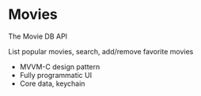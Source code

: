 # Movies

The Movie DB API

List popular movies, search, add/remove favorite movies

- MVVM-C design pattern
- Fully programmatic UI
- Core data, keychain
